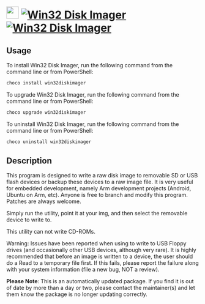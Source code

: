 ﻿# <img src="https://cdn.jsdelivr.net/gh/mkevenaar/chocolatey-packages@3559cef4d1eb00218748abd0fdf44ace62344147/icons/win32diskimager.png" width="32" height="32"/> [![Win32 Disk Imager](https://img.shields.io/chocolatey/v/win32diskimager.svg?label=Win32+Disk+Imager)](https://chocolatey.org/packages/win32diskimager) [![Win32 Disk Imager](https://img.shields.io/chocolatey/dt/win32diskimager.svg)](https://chocolatey.org/packages/win32diskimager)

## Usage
To install Win32 Disk Imager, run the following command from the command line or from PowerShell:
```powershell
choco install win32diskimager
```

To upgrade Win32 Disk Imager, run the following command from the command line or from PowerShell:
```powershell
choco upgrade win32diskimager
```

To uninstall Win32 Disk Imager, run the following command from the command line or from PowerShell:
```powershell
choco uninstall win32diskimager
```

## Description
This program is designed to write a raw disk image to removable SD or USB flash devices or backup these devices to a raw image file. It is very useful for embedded development, namely Arm development projects (Android, Ubuntu on Arm, etc). Anyone is free to branch and modify this program. Patches are always welcome.

Simply run the utility, point it at your img, and then select the removable device to write to.

This utility can not write CD-ROMs.

Warning: Issues have been reported when using to write to USB Floppy drives (and occasionally other USB devices, although very rare). It is highly recommended that before an image is written to a device, the user should do a Read to a temporary file first. If this fails, please report the failure along with your system information (file a new bug, NOT a review).

**Please Note**: This is an automatically updated package. If you find it is
out of date by more than a day or two, please contact the maintainer(s) and
let them know the package is no longer updating correctly.

